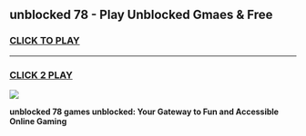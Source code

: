
## unblocked 78 - Play Unblocked Gmaes & Free
<h3>
<a href="https://news.freeplayer.one?title=unblocked_78&ref=16F">CLICK TO PLAY</a></h3>
<hr>

<h3>
<a href="https://news.freeplayer.one?title=unblocked_78&ref=16F">CLICK 2 PLAY</a>
  
</h3>

<a href="https://news.freeplayer.one?title=unblocked_78&ref=16F/"><img src="https://clearcache.store/games.png"></a>


**unblocked 78 games unblocked: Your Gateway to Fun and Accessible Online Gaming**
